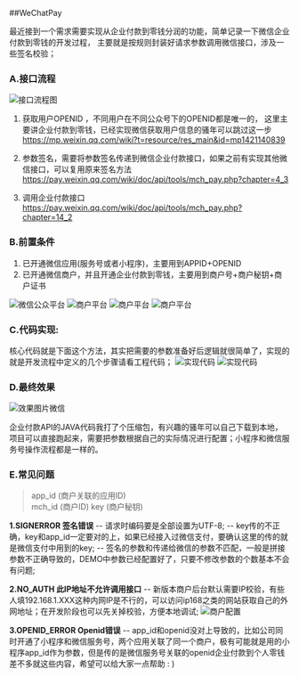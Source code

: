 ##WeChatPay

最近接到一个需求需要实现从企业付款到零钱分润的功能，简单记录一下微信企业付款到零钱的开发过程， 主要就是按规则封装好请求参数调用微信接口，涉及一些签名校验； 

### A.接口流程

![接口流程图](images/20200103155938.png)

1. 获取用户OPENID ，不同用户在不同公众号下的OPENID都是唯一的， 这里主要讲企业付款到零钱，已经实现微信获取用户信息的骚年可以跳过这一步
  https://mp.weixin.qq.com/wiki?t=resource/res_main&id=mp1421140839

2. 参数签名，需要将参数签名传递到微信企业付款接口，如果之前有实现其他微信接口，可以复用原来签名方法
  https://pay.weixin.qq.com/wiki/doc/api/tools/mch_pay.php?chapter=4_3

3. 调用企业付款接口
  https://pay.weixin.qq.com/wiki/doc/api/tools/mch_pay.php?chapter=14_2

### B.前置条件

1. 已开通微信应用(服务号或者小程序)，主要用到APPID+OPENID 
2. 已开通微信商户，并且开通企业付款到零钱，主要用到商户号+商户秘钥+商户证书 

![微信公众平台](images/20200103160402.png)
![商户平台](images/20200103160535.png)
![商户平台](images/20200103160639.png)
![商户平台](images/20200103160749.png)

### C.代码实现:

核心代码就是下面这个方法，其实把需要的参数准备好后逻辑就很简单了，实现的就是开发流程中定义的几个步骤请看工程代码；
![实现代码](images/20200103161207.png)
![实现代码](images/20200103161032.png)

### D.最终效果

![效果图片](images/20200103161716.jpg)微信

企业付款API的JAVA代码我打了个压缩包，有兴趣的骚年可以自己下载到本地，项目可以直接跑起来，需要把参数根据自己的实际情况进行配置；小程序和微信服务号操作流程都是一样的。 

### E.常见问题

> app_id (商户关联的应用ID)  
> mch_id (商户ID) 
> key (商户秘钥)

**1.SIGNERROR 签名错误**
-- 请求时编码要是全部设置为UTF-8; 
-- key传的不正确，key和app_id一定要对的上，如果已经接入过微信支付，要确认这里的传的就是微信支付中用到的key; 
-- 签名的参数和传递给微信的参数不匹配，一般是拼接参数不正确导致的，DEMO中参数已经配置好了，只要不修改参数的个数基本不会有问题;   

**2.NO_AUTH 此IP地址不允许调用接口**
-- 新版本商户后台默认需要IP校验，有些人填192.168.1.XXX这种内网IP是不行的，可以访问ip168之类的网站获取自己的外网地址；在开发阶段也可以先关掉校验，方便本地调试;
![商户配置](images/20200103162139.png)

 

 **3.OPENID_ERROR Openid错误**
-- app_id和openid没对上导致的，比如公司同时开通了小程序和微信服务号，两个应用关联了同一个商户，极有可能就是用的小程序app_id作为参数，但是传的是微信服务号关联的openid企业付款到个人零钱差不多就这些内容，希望可以给大家一点帮助 : )

